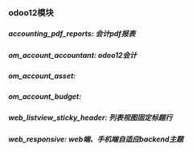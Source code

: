 ### odoo12模块
##### accounting_pdf_reports: 会计pdf报表
##### om_account_accountant: odoo12会计
##### om_account_asset:
##### om_account_budget:
##### web_listview_sticky_header: 列表视图固定标题行
##### web_responsive: web端、手机端自适应backend主题
